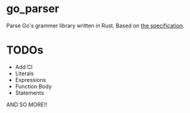 # go_parser
Parse Go's grammer library written in Rust. Based on [the specification](https://golang.org/ref/spec).

# TODOs
- Add CI
- Literals
- Expressions
- Function Body
- Statements

AND SO MORE!!
